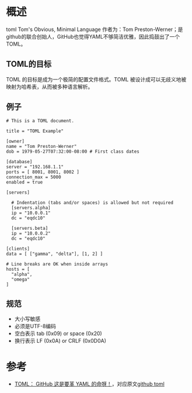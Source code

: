 # 概述
toml  Tom's Obvious, Minimal Language
作者为：Tom Preston-Werner；是github的联合创始人，GitHub也觉得YAML不够简洁优雅，因此捣鼓出了一个TOML。

## TOML的目标
TOML 的目标是成为一个极简的配置文件格式。TOML 被设计成可以无歧义地被映射为哈希表，从而被多种语言解析。

## 例子
```
# This is a TOML document.

title = "TOML Example"

[owner]
name = "Tom Preston-Werner"
dob = 1979-05-27T07:32:00-08:00 # First class dates

[database]
server = "192.168.1.1"
ports = [ 8001, 8001, 8002 ]
connection_max = 5000
enabled = true

[servers]

  # Indentation (tabs and/or spaces) is allowed but not required
  [servers.alpha]
  ip = "10.0.0.1"
  dc = "eqdc10"

  [servers.beta]
  ip = "10.0.0.2"
  dc = "eqdc10"

[clients]
data = [ ["gamma", "delta"], [1, 2] ]

# Line breaks are OK when inside arrays
hosts = [
  "alpha",
  "omega"
]
```
## 规范
- 大小写敏感
- 必须是UTF-8编码
- 空白表示 tab (0x09) or space (0x20)
- 换行表示  LF (0x0A) or CRLF (0x0D0A)
# 参考

- [TOML： GitHub 这是要革 YAML 的命呀！](https://segmentfault.com/a/1190000000477752)，对应原文[github toml](https://github.com/toml-lang/toml)